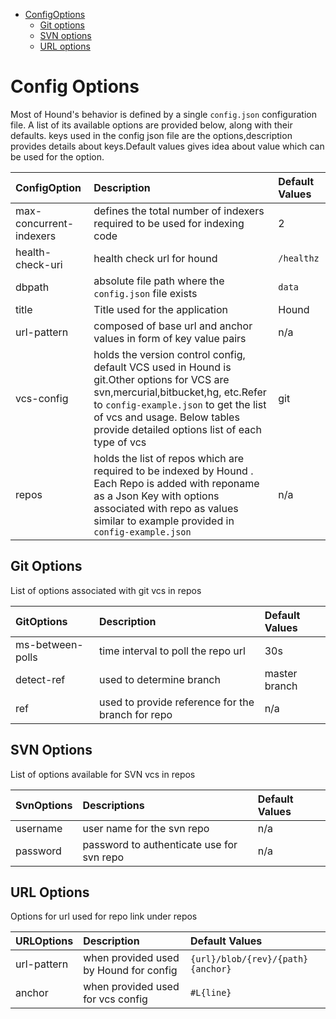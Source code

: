 - [ConfigOptions](#configoptions)
  * [Git options](#git-options)
  * [SVN options](#svn-options)
  * [URL options](#url-options)



# Config Options
Most of Hound's behavior is defined by a single `config.json` configuration file. A list of its available options are provided below, along with their defaults.
keys used in the config json file are the options,description provides details about keys.Default values gives idea about value which can be used for the option.


ConfigOption | Description | Default Values
:------ | :----- | :-----
max-concurrent-indexers | defines the total number of indexers required to be used for indexing code | 2
health-check-uri |  health check url for hound | `/healthz`
dbpath | absolute file path where the `config.json` file exists| `data`
title | Title used for the application | Hound
url-pattern | composed of base url and anchor values in form of key value pairs | n/a
vcs-config | holds the version control config, default VCS used in Hound is git.Other options for VCS are svn,mercurial,bitbucket,hg, etc.Refer to `config-example.json` to get the list of vcs and usage. Below tables provide detailed options list of each type of vcs | git
repos | holds the list of repos which are required to be indexed by Hound . Each Repo is added with reponame as a Json Key with options associated with repo as values similar to example provided in `config-example.json` | n/a

## Git Options
List of options associated with git vcs in repos

GitOptions  | Description | Default Values
:------ | :----- | :-----
ms-between-polls | time interval to poll the repo url | 30s
detect-ref    | used to determine branch |  master branch 
ref | used to provide reference for the branch for repo| n/a

## SVN Options

List of options available for SVN vcs in repos

SvnOptions  | Descriptions| Default Values
:------ | :-----| :-----
username  | user name for the svn repo | n/a
password | password to authenticate use for svn repo | n/a


## URL Options 
Options for url used for repo link under repos

URLOptions | Description | Default Values
:------ | :--- | :-----
url-pattern | when provided used by Hound for config|`{url}/blob/{rev}/{path}{anchor}`
anchor | when provided used for vcs config| `#L{line}`
